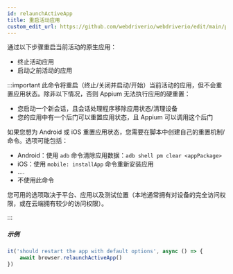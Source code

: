 ```yaml
---
id: relaunchActiveApp
title: 重启活动应用
custom_edit_url: https://github.com/webdriverio/webdriverio/edit/main/packages/webdriverio/src/commands/mobile/relaunchActiveApp.ts
---
```


通过以下步骤重启当前活动的原生应用：

- 终止活动应用
- 启动之前活动的应用

:::important
此命令将重启（终止/关闭并启动/开始）当前活动的应用，但不会重置应用状态。除非以下情况，否则 Appium 无法执行应用的硬重置：

- 您启动一个新会话，且会话处理程序移除应用状态/清理设备
- 您的应用中有一个后门可以重置应用状态，且 Appium 可以调用这个后门

如果您想为 Android 或 iOS 重置应用状态，您需要在脚本中创建自己的重置机制/命令。选项可能包括：

- Android：使用 `adb` 命令清除应用数据：`adb shell pm clear <appPackage>`
- iOS：使用 `mobile: installApp` 命令重新安装应用
- ....
- 不使用此命令

您可用的选项取决于平台、应用以及测试位置（本地通常拥有对设备的完全访问权限，或在云端拥有较少的访问权限）。

:::

##### 示例

```js title="restart.app.js"
it('should restart the app with default options', async () => {
    await browser.relaunchActiveApp()
})
```